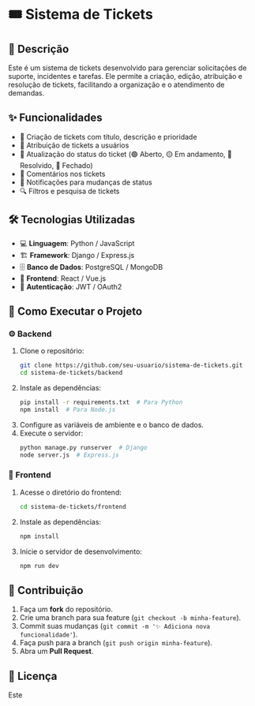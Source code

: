 # 🎟️ Sistema de Tickets

## 📌 Descrição
Este é um sistema de tickets desenvolvido para gerenciar solicitações de suporte, incidentes e tarefas. Ele permite a criação, edição, atribuição e resolução de tickets, facilitando a organização e o atendimento de demandas.

## ✨ Funcionalidades
- 📝 Criação de tickets com título, descrição e prioridade
- 👤 Atribuição de tickets a usuários
- 🔄 Atualização do status do ticket (🟢 Aberto, 🟡 Em andamento, 🔵 Resolvido, 🔴 Fechado)
- 💬 Comentários nos tickets
- 🔔 Notificações para mudanças de status
- 🔍 Filtros e pesquisa de tickets

## 🛠️ Tecnologias Utilizadas
- 💻 **Linguagem**: Python / JavaScript
- 🏗️ **Framework**: Django / Express.js
- 🗄️ **Banco de Dados**: PostgreSQL / MongoDB
- 🎨 **Frontend**: React / Vue.js
- 🔑 **Autenticação**: JWT / OAuth2

## 🚀 Como Executar o Projeto
### ⚙️ Backend
1. Clone o repositório:
   ```sh
   git clone https://github.com/seu-usuario/sistema-de-tickets.git
   cd sistema-de-tickets/backend
   ```
2. Instale as dependências:
   ```sh
   pip install -r requirements.txt  # Para Python
   npm install  # Para Node.js
   ```
3. Configure as variáveis de ambiente e o banco de dados.
4. Execute o servidor:
   ```sh
   python manage.py runserver  # Django
   node server.js  # Express.js
   ```

### 🎨 Frontend
1. Acesse o diretório do frontend:
   ```sh
   cd sistema-de-tickets/frontend
   ```
2. Instale as dependências:
   ```sh
   npm install
   ```
3. Inicie o servidor de desenvolvimento:
   ```sh
   npm run dev
   ```

## 🤝 Contribuição
1. Faça um **fork** do repositório.
2. Crie uma branch para sua feature (`git checkout -b minha-feature`).
3. Commit suas mudanças (`git commit -m '✨ Adiciona nova funcionalidade'`).
4. Faça push para a branch (`git push origin minha-feature`).
5. Abra um **Pull Request**.

## 📜 Licença
Este
